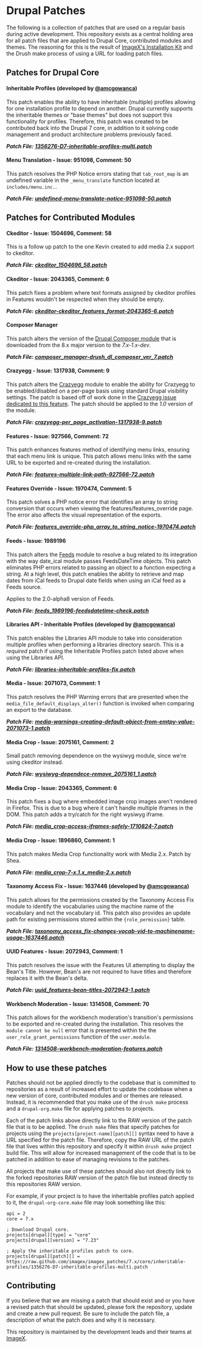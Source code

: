 # Drupal Patches

The following is a collection of patches that are used on a regular basis during active development. This repository exists as a central holding area for all patch files that are applied to Drupal Core, contributed modules and themes. The reasoning for this is the result of [ImageX's Installation Kit](http://github.com/imagex/imagex_installkit) and the Drush make process of using a URL for loading patch files.

## Patches for Drupal Core

#### Inheritable Profiles (developed by [@amcgowanca](http://github.com/amcgowanca))

This patch enables the ability to have inheritable (multiple) profiles allowing for one installation profile to depend on another. Drupal currently supports the inheritable themes or "base themes" but does not support this functionality for profiles. Therefore, this patch was created to be contributed back into the Drupal 7 core, in addition to it solving code management and product architecture problems previously faced.

***Patch File: [1356276-D7-inheritable-profiles-multi.patch](https://raw.github.com/imagex/imagex_patches/7.x/core/inheritable-profiles/1356276-D7-inheritable-profiles-multi.patch)***

#### Menu Translation - Issue: 951098, Comment: 50

This patch resolves the PHP Notice errors stating that `tab_root_map` is an undefined variable in the `_menu_translate` function located at `includes/menu.inc.`.

***Patch File: [undefined-menu-translate-notice-951098-50.patch](https://raw.github.com/imagex/imagex_patches/7.x/core/undefined-menu-translate-notice-951098-50.patch)***

## Patches for Contributed Modules

#### Ckeditor - Issue: 1504696, Comment: 58

This is a follow up patch to the one Kevin created to add media 2.x support to ckeditor.

***Patch File: [ckeditor_1504696_58.patch](https://raw.github.com/imagex/imagex_patches/7.x/contrib/ckeditor/ckeditor_1504696_58.patch)***

#### Ckeditor - Issue: 2043365, Comment: 6

This patch fixes a problem where text formats assigned by ckeditor profiles in Features wouldn't be respected when they should be empty.

***Patch File: [ckeditor-ckeditor_features_format-2043365-6.patch](https://raw.github.com/imagex/imagex_patches/7.x/contrib/ckeditor/ckeditor-ckeditor_features_format-2043365-6.patch)***

#### Composer Manager

This patch alters the version of the [Drupal Composer module](http://drupal.org/project/composer) that is downloaded from the 8.x major version to the *7.x-1.x-dev*.

***Patch File: [composer_manager-drush_dl_composer_ver_7.patch](https://raw.github.com/imagex/imagex_patches/7.x/contrib/composer_manager/composer_manager-drush_dl_composer_ver_7.patch)***

#### Crazyegg - Issue: 1317938, Comment: 9

This patch alters the [Crazyegg](http://drupal.org/project/crazyegg) module to enable the ability for Crazyegg to be enabled/disabled on a per-page basis using standard Drupal visibility settings. The patch is based off of work done in the [Crazyegg issue dedicated to this feature](https://drupal.org/node/1317938). The patch should be applied to the *1.0* version of the module.

***Patch File: [crazyegg-per_page_activation-1317938-9.patch](https://raw.github.com/imagex/imagex_patches/7.x/contrib/crazyegg/crazyegg-per_page_activation-1317938-9.patch)***

#### Features - Issue: 927566, Comment: 72

This patch enhances features method of identifying menu links, ensuring that each menu link is unique. This patch allows menu links with the same URL to be exported and re-created during the installation.

***Patch File: [features-multiple-link-path-927566-72.patch](https://raw.github.com/imagex/imagex_patches/7.x/contrib/features/features-multiple-link-path-927566-72.patch)***

#### Features Override - Issue: 1970474, Comment: 5

This patch solves a PHP notice error that identifies an array to string conversion that occurs when viewing the features/features_override page. The error also affects the visual representation of the exports.

***Patch File: [features_override-php_array_to_string_notice-1970474.patch](https://raw.github.com/imagex/imagex_patches/7.x/contrib/features_override/features_override-php_array_to_string_notice-1970474.patch)***

#### Feeds - Issue: 1989196

This patch alters the [Feeds](http://drupal.org/project/feeds) module to resolve a bug related to its integration with the way date_ical module passes FeedsDateTime objects. This patch eliminates PHP errors related to passing an object to a function expecting a string. At a high level, this patch enables the ability to retrieve and map dates from iCal feeds to Drupal date fields when using an iCal feed as a Feeds source.

Applies to the 2.0-alpha8 version of Feeds.

***Patch File: [feeds_1989196-feedsdatetime-check.patch](https://raw.github.com/imagex/imagex_patches/7.x/contrib/feeds/feeds_1989196-feedsdatetime-check.patch)***

#### Libraries API - Inheritable Profiles (developed by [@amcgowanca](http://github.com/amcgowanca))

This patch enables the Libraries API module to take into consideration multiple profiles when performing a libraries directory search. This is a *required* patch if using the Inheritable Profiles patch listed above when using the Libraries API.

***Patch File: [libraries-inheritable-profiles-fix.patch](https://raw.github.com/imagex/imagex_patches/7.x/contrib/libraries/libraries-inheritable-profiles-fix.patch)***

#### Media - Issue: 2071073, Comment: 1

This patch resolves the PHP Warning errors that are presented when the `media_file_default_displays_alter()` function is invoked when comparing an export to the database.

***Patch File: [media-warnings-creating-default-object-from-emtpy-value-2071073-1.patch](https://raw.github.com/imagex/imagex_patches/7.x/contrib/media/media-warnings-creating-default-object-from-emtpy-value-2071073-1.patch)***

#### Media Crop - Issue: 2075161, Comment: 2

Small patch removing dependence on the wysiwyg module, since we're using ckeditor instead.

***Patch File: [wysiwyg-dependece-remove_2075161_1.patch](https://raw.github.com/imagex/imagex_patches/7.x/contrib/media_crop/wysiwyg-dependece-remove_2075161_1.patch)***

#### Media Crop - Issue: 2043365, Comment: 6

This patch fixes a bug where embedded image crop images aren't rendered in Firefox. This is due to a bug where it can't handle multiple iframes in the DOM. This patch adds a try/catch for the right wysiwyg iframe.

***Patch File: [media_crop-access-iframes-safely-1710824-7.patch](https://raw.github.com/imagex/imagex_patches/7.x/contrib/media_crop/media_crop-access-iframes-safely-1710824-7.patch)***

#### Media Crop - Issue: 1896860, Comment: 1

This patch makes Media Crop functionality work with Media 2.x. Patch by Shea.

***Patch File: [media_crop-7-x.1.x_media-2.x.patch](https://raw.github.com/imagex/imagex_patches/7.x/contrib/media_crop/media_crop-7-x.1.x_media-2.x.patch)***

#### Taxonomy Access Fix - Issue: 1637446 (developed by [@amcgowanca](http://github.com/amcgowanca))

This patch allows for the permissions created by the Taxonomy Access Fix module to identify the vocabularies using the machine name of the vocabulary and not the vocabulary id. This patch also provides an update path for existing permissions stored within the `{role_permission}` table.

***Patch File: [taxonomy_access_fix-changes-vocab-vid-to-machinename-usage-1637446.patch](https://raw.github.com/imagex/imagex_patches/7.x/contrib/taxonomy_access_fix/taxonomy_access_fix-changes-vocab-vid-to-machinename-usage-1637446.patch)***

#### UUID Features - Issue: 2072943, Comment: 1

This patch resolves the issue with the Features UI attempting to display the Bean's Title. However, Bean's are not required to have titles and therefore replaces it with the Bean's delta.

***Patch File: [uuid_features-bean-titles-2072943-1.patch](https://raw.github.com/imagex/imagex_patches/7.x/contrib/uuid_features/uuid_features-bean-titles-2072943-1.patch)***

#### Workbench Moderation - Issue: 1314508, Comment: 70

This patch allows for the workbench moderation's transition's permissions to be exported and re-created during the installation. This resolves the `module cannot be null` error that is presented within the the `user_role_grant_permissions` function of the `user.module`.

***Patch File: [1314508-workbench-moderation-features.patch](https://raw.github.com/imagex/imagex_patches/7.x/contrib/workbench_moderation/1314508-workbench-moderation-features.patch)***

## How to use these patches

Patches should not be applied directly to the codebase that is committed to repositories as a result of increased effort to update the codebase when a new version of core, contributed modules and or themes are released. Instead, it is recommended that you make use of the `drush make` process and a `drupal-org.make` file for applying patches to projects.

Each of the patch links above directly link to the RAW version of the patch file that is to be applied. The `drush make` files that specify patches for projects using the `projects[project-name][patch][]` syntax need to have a URL specified for the patch file. Therefore, copy the RAW URL of the patch file that lives within this repository and specify it within `drush make` project build file. This will allow for increased management of the code that is to be patched in addition to ease of managing revisions to the patches.

All projects that make use of these patches should also not directly link to the forked repositories RAW version of the patch file but instead directly to this repositories RAW version.

For example, if your project is to have the inheritable profiles patch applied to it, the `drupal-org-core.make` file may look something like this:

```
api = 2
core = 7.x

; Download Drupal core.
projects[drupal][type] = "core"
projects[drupal][version] = "7.23"

; Apply the inheritable profiles patch to core.
projects[drupal][patch][] = https://raw.github.com/imagex/imagex_patches/7.x/core/inheritable-profiles/1356276-D7-inheritable-profiles-multi.patch
```

## Contributing

If you believe that we are missing a patch that should exist and or you have a revised patch that should be updated, please fork the repository, update and create a new pull request. Be sure to include the patch file, a description of what the patch does and why it is necessary.

This repository is maintained by the development leads and their teams at [ImageX](http://imagexmedia.com).
